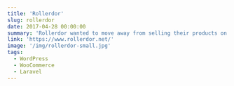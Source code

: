 ```yaml
---
title: 'Rollerdor'
slug: rollerdor
date: 2017-04-28 00:00:00
summary: 'Rollerdor wanted to move away from selling their products on eBay into their own environment. This site had two parts, a Larvel application which targeted the automating of creating specifications for custom doors and a WooCommerce store for selling their addon products.'
link: 'https://www.rollerdor.net/'
image: '/img/rollerdor-small.jpg'
tags:
  - WordPress
  - WooCommerce
  - Laravel
---
```

